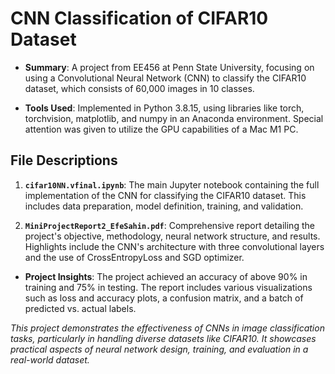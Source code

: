 # CNN Classification of CIFAR10 Dataset

- **Summary**: A project from EE456 at Penn State University, focusing on using a Convolutional Neural Network (CNN) to classify the CIFAR10 dataset, which consists of 60,000 images in 10 classes.

- **Tools Used**: Implemented in Python 3.8.15, using libraries like torch, torchvision, matplotlib, and numpy in an Anaconda environment. Special attention was given to utilize the GPU capabilities of a Mac M1 PC.

## File Descriptions

1. **`cifar10NN.vfinal.ipynb`**: The main Jupyter notebook containing the full implementation of the CNN for classifying the CIFAR10 dataset. This includes data preparation, model definition, training, and validation.

2. **`MiniProjectReport2_EfeSahin.pdf`**: Comprehensive report detailing the project's objective, methodology, neural network structure, and results. Highlights include the CNN's architecture with three convolutional layers and the use of CrossEntropyLoss and SGD optimizer.

- **Project Insights**: The project achieved an accuracy of above 90% in training and 75% in testing. The report includes various visualizations such as loss and accuracy plots, a confusion matrix, and a batch of predicted vs. actual labels.

_This project demonstrates the effectiveness of CNNs in image classification tasks, particularly in handling diverse datasets like CIFAR10. It showcases practical aspects of neural network design, training, and evaluation in a real-world dataset._
